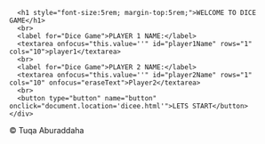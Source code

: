 <!DOCTYPE html>
<html lang="en" dir="ltr">
  <head>
    <meta charset="utf-8">
    <title>Dicee</title>
    <link rel="stylesheet" href="styles.css">
    <link href="https://fonts.googleapis.com/css?family=Indie+Flower|Lobster" rel="stylesheet">
  </head>
  <body>
    <div class="container">

      <h1 style="font-size:5rem; margin-top:5rem;">WELCOME TO DICE GAME</h1>
      <br>
      <label for="Dice Game">PLAYER 1 NAME:</label>
      <textarea onfocus="this.value=''" id="player1Name" rows="1" cols="10">player1</textarea>
      <br>
      <label for="Dice Game">PLAYER 2 NAME:</label>
      <textarea onfocus="this.value=''" id="player2Name" rows="1" cols="10" onfocus="eraseText">Player2</textarea>
      <br>
      <button type="button" name="button" onclick="document.location='dicee.html'">LETS START</button>
    </div>
  </body>
    <script src="index.js" charset="utf-8"></script>
  <footer>
    ©️ Tuqa Aburaddaha
  </footer>
</html>

